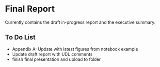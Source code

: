 # Final Report

Currently contains the draft in-progress report and the executive summary.

## To Do List

- Appendix A: Update with latest figures from notebook example
- Update draft report with UDL comments
- finish final presentation and upload to folder